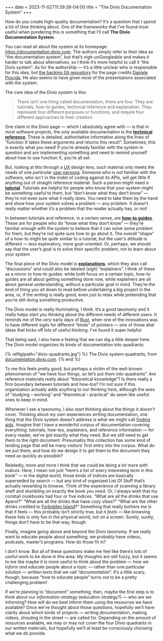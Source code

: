 +++
date = 2023-11-02T11:29:38-04:00
title = "The Divio Documentation System"
+++

How do you create high-quality documentation? It’s a question that I spend a lot
of time thinking about. One of the frameworks that I’ve found most useful when
pondering this is something that I’ll call **The Divio Documentation System**.

<!-- more -->

You can read all about the system at its homepage:
<https://documentation.divio.com>. The authors simply refer to their idea as
“the documentation system”, but that’s nigh-unGoogleable and makes it harder to
talk about alternatives, so I think it’s more helpful to call it “the Divio
system”. As for the authorship — it’s a little unclear who is responsible for
this idea, but [the backing Git repository][git] for the page credits [Daniele
Procida][vurt]. He also seems to have given most of the presentations associated
with the system.

[git]: https://github.com/divio/documentation-framework
[vurt]: https://vurt.org/

The core idea of the Divio system is this:

> There isn’t one thing called documentation, there are four. They are:
> tutorials, how-to guides, technical reference and explanation. They represent
> four different purposes or functions, and require four different approaches to
> their creation.

One claim in the Divio page — which I absolutely agree with — is that in most
software projects, the only available documentation is the [**technical
reference**][tr]. These is detailed, authoritative information along the lines
of “function X takes these arguments and returns this result”. Sometimes, this
is exactly what you need! If you’re already familiar with the system in question
and are implementing something and need to remind yourself about how to use
function X, you’re all set.

[tr]: https://documentation.divio.com/reference.html

But, looking at this through a [UX] design lens, such material only meets the
needs of one particular [user persona][up]. Someone who is *not* familiar with
the software, who *isn’t* in the midst of coding against its APIs, will get
little if anything out of straight reference material. Such a person might need
a [**tutorial**][tut]. Tutorials are helpful for people who know that your
system *might* be something useful to them, but “don’t know what they don’t
know” — they’re not even sure what it really does. You need to take them by the
hand and show how your system solves a problem — any problem. It doesn’t really
matter whether it’s a problem that the reader actually has, or not!

[UX]: https://www.usability.gov/what-and-why/user-experience.html
[up]: https://www.usability.gov/how-to-and-tools/methods/personas.html
[tut]: https://documentation.divio.com/tutorials.html

In between tutorials and reference, in a certain sense, are [**how-to
guides**][howto]. These are for people who *do* “know what they don’t know” —
they’re familiar enough with the system to believe that it can solve some
problem for them, but they’re not quite sure how to go about it. The overall
“shape” of a how-to might be quite similar to a tutorial, but the user’s
attitude is different — less exploratory, more goal-oriented. Or, perhaps, we
should say that the user’s goal is to solve their specific problem, not to learn
about your system.

[howto]: https://documentation.divio.com/how-to-guides.html

The final piece of the Divio model is [**explanations**][expl], which they also
call “discussions” and could also be labeled (sigh) “explainers”. I think of
these as a mirror to how-to guides: while both focus on a certain topic, how-to
guides are all about getting something done now, while explainers are all about
general understanding, without a particular goal in mind. They’re the kind of
thing you sit down to read before undertaking a big project in the area, or, if
the writing is really good, even just to relax while pretending that you’re
still doing something productive.

[expl]: https://documentation.divio.com/explanation.html

The Divio model is really illuminating, I think. It’s a good taxonomy and it
really helps start you thinking about the different needs of different users. It
reminds me of the *very* early days of [Rust], when one of the innovations was
to have different sigils for different “kinds” of pointers — one of those aha!
ideas that kicks off lots of useful thinking. I’ve found it super helpful.

[Rust]: https://rust-lang.org/

That being said, I also have a feeling that we can dig a little deeper
here. The Divio model organizes its kinds of documentation into quadrants:

{% relfig(path="divio-quadrants.jpg") %}
The Divio system quadrants, from [documentation.divio.com](https://documentation.divio.com/).
{% end %}

To me this feels pretty good, but perhaps a victim of the well-known phenomenon
of “we have four things, so let’s put them into quadrants”. Are reference
materials really about “theoretical knowledge”? Is there really a firm boundary
between tutorials and how-tos? I’m not sure if this organization actually adds
anything to our thinking here, although the axes of “studying – working” and
“theoretical – practical” do seem like useful ones to keep in mind.

Whenever I see a taxonomy, I also start thinking about the things it *doesn’t*
cover. Thinking about my own experiences writing documentation, one thing that
the Divio system doesn’t address is what we might call [finding aids][fa].
Imagine that I have a wonderful corpus of documentation covering everything:
tutorials, how-tos, explainers, and reference information — for every reader,
we’ve got exactly what they need. But we still need to get them *to* the right
document. Presumably this collection has some kind of landing page that will be
many visitors’ first entry into the corpus. What do we put there, and how do we
design it to get them to the document they need as quickly as possible?

[fa]: https://en.wikipedia.org/wiki/Finding_aid

Relatedly, more and more I think that we could be doing a lot more with
*indices*. Here, I mean not just “here’s a list of every interesting term in
this book” — in the digital world, those kinds of indices are basically
superseded by search — but any kind of organized List Of Stuff that’s actually
rewarding to browse. Think of the experience of scanning a library shelf and
stumbling on exactly the book you need. Or, I always wish that my cocktail
cookbooks had four or five indices. “What are all the drinks that use Aperol?”
“What are all the drinks that have cozy vibes?” “What are the other drinks
credited to [Forbidden Island]?” Something that really bothers me is that it
feels — this probably isn’t strictly true, but it *feels* — like browsing these
lists is only fun in the physical world, not on a screen. Surely, surely, things
don’t have to be that way, though.

[Forbidden Island]: https://www.forbiddenislandalameda.com/

Finally, imagine going above and beyond the Divio taxonomy. If we really want to
educate people about something, we probably have videos, podcasts, master’s
programs. How do those fit in?

I don’t know. But all of these questions make me feel like there’s lots of
useful work to be done in this area. My thoughts are still fuzzy, but it seems
to me like maybe it is more useful to think about the problem — how we *inform
and educate* people about a topic — rather than one particular solution —
written texts that we call “documentation”. It’s a little scary, though, because
“how to educate people” turns out to be a pretty challenging problem!

If we’re planning to “document” something, then, maybe the first step is to
think about our *information strategy* (education strategy?) — who are we
informing? How will do we best inform them using the resources we have
available? Once we’ve thought about those questions, hopefully we’ll have
clarity about which kinds of projects — writing documentation, making videos,
shouting in the street — are called for. Depending on the amount of resources
available, we may or may not cover the four Divio quadrants in our written
materials, but hopefully we’ll at least be consciously choosing what we *do*
provide.
